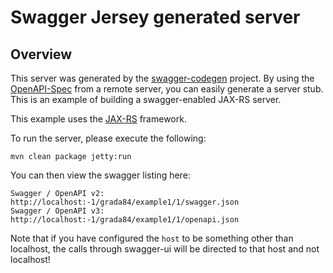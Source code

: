 # Swagger Jersey generated server

## Overview
This server was generated by the [swagger-codegen](https://github.com/swagger-api/swagger-codegen) project. By using the 
[OpenAPI-Spec](https://github.com/swagger-api/swagger-core/wiki) from a remote server, you can easily generate a server stub.  This
is an example of building a swagger-enabled JAX-RS server.

This example uses the [JAX-RS](https://jax-rs-spec.java.net/) framework.

To run the server, please execute the following:

```
mvn clean package jetty:run
```

You can then view the swagger listing here:

```
Swagger / OpenAPI v2: http://localhost:-1/grada84/example1/1/swagger.json
Swagger / OpenAPI v3: http://localhost:-1/grada84/example1/1/openapi.json
```

Note that if you have configured the `host` to be something other than localhost, the calls through
swagger-ui will be directed to that host and not localhost!